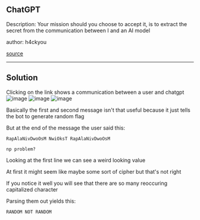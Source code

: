 ## ChatGPT

Description: Your mission should you choose to accept
it, is to extract the secret from the communication between I and an AI model

author: h4ckyou

[source](https://chatgpt.com/share/66f4a973-ed08-800a-9950-2ce1d86b6ff4)

----
Solution
---

Clicking on the link shows a communication between a user and chatgpt
![image](https://github.com/user-attachments/assets/b3e33084-63cc-4557-b621-69d36a47f66a)
![image](https://github.com/user-attachments/assets/3bb2fd19-bf1b-4e1b-aed0-13806b37e9b8)
![image](https://github.com/user-attachments/assets/a267860d-a797-456c-929b-3f2608e3ccb6)

Basically the first and second message isn't that useful because it just tells the bot to generate random flag

But at the end of the message the user said this:

```
RapAlaNivDwoOsM NwiOksT RapAlaNivDwoOsM

np problem?
```

Looking at the first line we can see a weird looking value

At first it might seem like maybe some sort of cipher but that's not right

If you notice it well you will see that there are so many reoccuring capitalized character

Parsing them out yields this:

```
RANDOM NOT RANDOM
```
